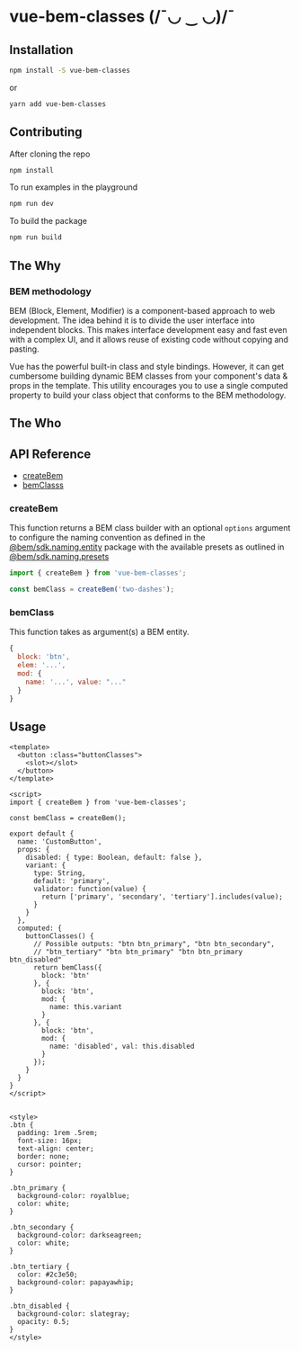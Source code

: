 # vue-bem-classes (/¯◡ ‿ ◡)/¯

## Installation

```sh
npm install -S vue-bem-classes
```

or

```sh
yarn add vue-bem-classes
```

## Contributing

After cloning the repo

```sh
npm install
```

To run examples in the playground

```sh
npm run dev
```

To build the package

```sh
npm run build
```

## The Why

### BEM methodology

BEM (Block, Element, Modifier) is a component-based approach to web development.
The idea behind it is to divide the user interface into independent blocks.
This makes interface development easy and fast even with a complex UI,
and it allows reuse of existing code without copying and pasting.

Vue has the powerful built-in class and style bindings. However, it can get
cumbersome building dynamic BEM classes from your component's data & props in
the template. This utility encourages you to use a single computed property to
build your class object that conforms to the BEM methodology.

## The Who

## API Reference

- [createBem](#createBem)
- [bemClasss](#bemClass)

### createBem

This function returns a BEM class builder with an optional `options` argument
to configure the naming convention as defined in the [@bem/sdk.naming.entity](https://github.com/bem/bem-sdk/tree/master/packages/naming.entity)
package with the available presets as outlined in [@bem/sdk.naming.presets](https://github.com/bem/bem-sdk/tree/master/packages/naming.presets)

```js
import { createBem } from 'vue-bem-classes';

const bemClass = createBem('two-dashes');

```

### bemClass

This function takes as argument(s) a BEM entity.

```js
{
  block: 'btn',
  elem: '...',
  mod: {
    name: '...', value: "..."
  }
}
```

## Usage

```vue
<template>
  <button :class="buttonClasses">
    <slot></slot>
  </button>
</template>

<script>
import { createBem } from 'vue-bem-classes';

const bemClass = createBem();

export default {
  name: 'CustomButton',
  props: {
    disabled: { type: Boolean, default: false },
    variant: {
      type: String,
      default: 'primary',
      validator: function(value) {
        return ['primary', 'secondary', 'tertiary'].includes(value);
      }
    }
  },
  computed: {
    buttonClasses() {
      // Possible outputs: "btn btn_primary", "btn btn_secondary",
      // "btn_tertiary" "btn btn_primary" "btn btn_primary btn_disabled"
      return bemClass({
        block: 'btn'
      }, {
        block: 'btn',
        mod: {
          name: this.variant
        }
      }, {
        block: 'btn',
        mod: {
          name: 'disabled', val: this.disabled
        }
      });
    }
  }
}
</script>


<style>
.btn {
  padding: 1rem .5rem;
  font-size: 16px;
  text-align: center;
  border: none;
  cursor: pointer;
}

.btn_primary {
  background-color: royalblue;
  color: white;
}

.btn_secondary {
  background-color: darkseagreen;
  color: white;
}

.btn_tertiary {
  color: #2c3e50;
  background-color: papayawhip;
}

.btn_disabled {
  background-color: slategray;
  opacity: 0.5;
}
</style>

```

